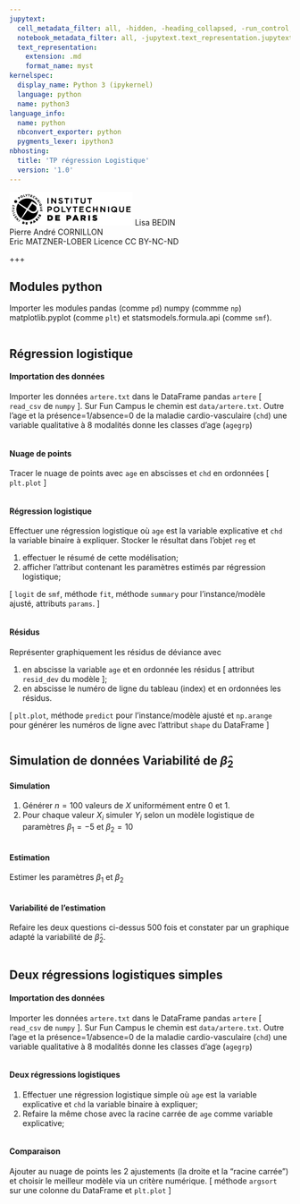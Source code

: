 ```yaml
---
jupytext:
  cell_metadata_filter: all, -hidden, -heading_collapsed, -run_control, -trusted
  notebook_metadata_filter: all, -jupytext.text_representation.jupytext_version, -jupytext.text_representation.format_version, -language_info.version, -language_info.codemirror_mode.version, -language_info.codemirror_mode, -language_info.file_extension, -language_info.mimetype, -toc
  text_representation:
    extension: .md
    format_name: myst
kernelspec:
  display_name: Python 3 (ipykernel)
  language: python
  name: python3
language_info:
  name: python
  nbconvert_exporter: python
  pygments_lexer: ipython3
nbhosting:
  title: 'TP régression Logistique'
  version: '1.0'
---
```


<div class="licence">
<span><img src="media/logo_IPParis.png" /></span>
<span>Lisa BEDIN<br />Pierre André CORNILLON<br />Eric MATZNER-LOBER</span>
<span>Licence CC BY-NC-ND</span>
</div>

+++

## Modules python



Importer les modules pandas (comme `pd`) numpy (commme `np`)
matplotlib.pyplot (comme  `plt`) et statsmodels.formula.api (comme `smf`).




```{code-cell} python

```

## Régression logistique



#### Importation des données



Importer les données `artere.txt` dans le DataFrame pandas `artere`
[ `read_csv` de `numpy` ]. Sur Fun Campus le chemin est `data/artere.txt`. Outre l&rsquo;age et la présence=1/absence=0 de la maladie cardio-vasculaire (`chd`) une variable qualitative à 8 modalités donne
les classes d&rsquo;age (`agegrp`)




```{code-cell} python

```

#### Nuage de points



Tracer le nuage de points avec `age` en  abscisses et `chd` en ordonnées
[ `plt.plot` ]




```{code-cell} python

```

#### Régression logistique



Effectuer une régression logistique où `age` est  la variable
explicative et `chd` la variable binaire à expliquer. Stocker le résultat
dans l&rsquo;objet `reg` et

1.  effectuer le résumé de cette modélisation;
2.  afficher l&rsquo;attribut contenant les paramètres estimés par régression logistique;

[ `logit` de `smf`, méthode `fit`,
méthode `summary` pour l&rsquo;instance/modèle ajusté,
attributs `params`. ]



```{code-cell} python

```

#### Résidus



Représenter graphiquement les résidus de déviance avec

1.  en abscisse la variable `age` et en ordonnée les résidus
    [ attribut `resid_dev` du modèle ];
2.  en abscisse le numéro de ligne du tableau (index) et en ordonnées les résidus.

[ `plt.plot`, méthode `predict` pour l&rsquo;instance/modèle ajusté et
`np.arange` pour générer les numéros de ligne avec l&rsquo;attribut `shape`
du DataFrame ]




```{code-cell} python

```

## Simulation de données  Variabilité de $\hat \beta_2$



#### Simulation



1.  Générer $n=100$ valeurs de $X$ uniformément entre 0 et 1.
2.  Pour chaque valeur $X_i$ simuler $Y_i$ selon un modèle logistique
    de paramètres $\beta_1=-5$ et $\beta_2=10$




```{code-cell} python

```

#### Estimation



Estimer les paramètres $\beta_1$ et $\beta_2$




```{code-cell} python

```

#### Variabilité de l&rsquo;estimation



Refaire les deux questions ci-dessus 500 fois et constater par un graphique adapté la variabilité de $\hat \beta_2$.




```{code-cell} python

```

## Deux régressions logistiques simples



#### Importation des données



Importer les données `artere.txt` dans le DataFrame pandas `artere`
[ `read_csv` de `numpy` ]. Sur Fun Campus le chemin est `data/artere.txt`. Outre l&rsquo;age et la présence=1/absence=0 de la maladie cardio-vasculaire (`chd`) une variable qualitative à 8 modalités donne
les classes d&rsquo;age (`agegrp`)




```{code-cell} python

```

#### Deux régressions logistiques



1.  Effectuer une régression logistique simple où `age` est la
    variable explicative et `chd` la variable binaire à expliquer;
2.  Refaire la même chose avec la racine carrée de `age`
    comme variable explicative;




```{code-cell} python

```

#### Comparaison



Ajouter au nuage de points les 2 ajustements (la droite et la &ldquo;racine carrée&rdquo;)
et choisir le meilleur modèle via un critère numérique.
[ méthode `argsort` sur une colonne du DataFrame et `plt.plot` ]




```{code-cell} python

```
